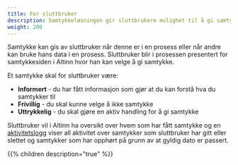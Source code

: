```yaml
---
title: For sluttbruker
description: Samtykkeløsningen gir sluttbrukere mulighet til å gi samtykke til innsyn i sine data eller data for organisasjoner sluttbruker har rettighet for.
weight: 200
---
```


Samtykke kan gis av sluttbruker når denne er i en prosess eller når andre kan bruke hans data i en prosess.
Sluttbruker blir i prosessen presentert for samtykkesiden i Altinn hvor han kan velge å gi samtykke. 

Et samtykke skal for sluttbruker være:

 - **Informert** - du har fått informasjon som gjør at du kan forstå hva du samtykker til
 - **Frivillig** - du skal kunne velge å ikke samtykke
 - **Uttrykkelig** - du skal gjøre en aktiv handling for å gi samtykke

Sluttbruker vil i Altinn ha oversikt over hvem som har fått samtykke og en [aktivitetslogg](aktivitetslogg) viser all aktivitet over
samtykker som sluttbruker har gitt eller slettet og samtykker som har opphørt på grunn av at gyldig dato er passert.


{{% children description="true" %}}
